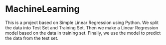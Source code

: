 # MachineLearning

This is a project based on Simple Linear Regression using Python. We split the data into Test Set and Training Set.
Then we make a Linear Regression model based on the data in training set. 
Finally, we use the model to predict the data from the test set.
